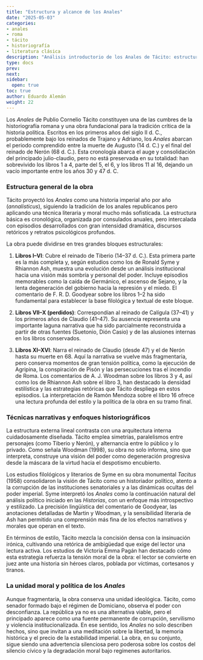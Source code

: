 ```yaml
---
title: "Estructura y alcance de los Anales"
date: "2025-05-03"
categories:
- anales
- roma
- tácito
- historiografía
- literatura clásica
description: "Análisis introductorio de los Anales de Tácito: estructura narrativa, técnica historiográfica y estudios fundamentales de Syme, Woodman, Ash y otros."
type: docs
prev: 
next: 
sidebar:
  open: true
toc: true
author: Eduardo Alemán
weight: 22
---
```


Los *Anales* de Publio Cornelio Tácito constituyen una de las cumbres de la historiografía romana y una obra fundacional para la tradición crítica de la historia política. Escritos en los primeros años del siglo II d. C., probablemente bajo los reinados de Trajano y Adriano, los *Anales* abarcan el periodo comprendido entre la muerte de Augusto (14 d. C.) y el final del reinado de Nerón (68 d. C.). Esta cronología abarca el auge y consolidación del principado julio-claudio, pero no está preservada en su totalidad: han sobrevivido los libros 1 a 4, parte del 5, el 6, y los libros 11 al 16, dejando un vacío importante entre los años 30 y 47 d. C.

### Estructura general de la obra

Tácito proyectó los *Anales* como una historia imperial año por año (*annalisticus*), siguiendo la tradición de los anales republicanos pero aplicando una técnica literaria y moral mucho más sofisticada. La estructura básica es cronológica, organizada por consulados anuales, pero intercalada con episodios desarrollados con gran intensidad dramática, discursos retóricos y retratos psicológicos profundos.

La obra puede dividirse en tres grandes bloques estructurales:

1. **Libros I–VI**: Cubre el reinado de Tiberio (14–37 d. C.). Esta primera parte es la más completa y, según estudios como los de Ronald Syme y Rhiannon Ash, muestra una evolución desde un análisis institucional hacia una visión más sombría y personal del poder. Incluye episodios memorables como la caída de Germánico, el ascenso de Sejano, y la lenta degeneración del gobierno hacia la represión y el miedo. El comentario de F. R. D. Goodyear sobre los libros 1–2 ha sido fundamental para establecer la base filológica y textual de este bloque.

2. **Libros VII–X (perdidos)**: Correspondían al reinado de Calígula (37–41) y los primeros años de Claudio (41–47). Su ausencia representa una importante laguna narrativa que ha sido parcialmente reconstruida a partir de otras fuentes (Suetonio, Dión Casio) y de las alusiones internas en los libros conservados.

3. **Libros XI–XVI**: Narra el reinado de Claudio (desde 47) y el de Nerón hasta su muerte en 68. Aquí la narrativa se vuelve más fragmentaria, pero conserva momentos de gran tensión política, como la ejecución de Agripina, la conspiración de Pisón y las persecuciones tras el incendio de Roma. Los comentarios de A. J. Woodman sobre los libros 3 y 4, así como los de Rhiannon Ash sobre el libro 3, han destacado la densidad estilística y las estrategias retóricas que Tácito despliega en estos episodios. La interpretación de Ramón Mendoza sobre el libro 16 ofrece una lectura profunda del estilo y la política de la obra en su tramo final.

### Técnicas narrativas y enfoques historiográficos

La estructura externa lineal contrasta con una arquitectura interna cuidadosamente diseñada. Tácito emplea simetrías, paralelismos entre personajes (como Tiberio y Nerón), y alternancia entre lo público y lo privado. Como señala Woodman (1998), su obra no solo informa, sino que interpreta, construye una visión del poder como degeneración progresiva desde la máscara de la virtud hacia el despotismo encubierto.

Los estudios filológicos y literarios de Syme en su obra monumental *Tacitus* (1958) consolidaron la visión de Tácito como un historiador político, atento a la corrupción de las instituciones senatoriales y a las dinámicas ocultas del poder imperial. Syme interpretó los *Anales* como la continuación natural del análisis político iniciado en las *Historias*, con un enfoque más introspectivo y estilizado. La precisión lingüística del comentario de Goodyear, las anotaciones detalladas de Martin y Woodman, y la sensibilidad literaria de Ash han permitido una comprensión más fina de los efectos narrativos y morales que operan en el texto.

En términos de estilo, Tácito mezcla la concisión densa con la insinuación irónica, cultivando una retórica de ambigüedad que exige del lector una lectura activa. Los estudios de Victoria Emma Pagán han destacado cómo esta estrategia refuerza la tensión moral de la obra: el lector se convierte en juez ante una historia sin héroes claros, poblada por víctimas, cortesanos y tiranos.

### La unidad moral y política de los *Anales*

Aunque fragmentaria, la obra conserva una unidad ideológica. Tácito, como senador formado bajo el régimen de Domiciano, observa el poder con desconfianza. La república ya no es una alternativa viable, pero el principado aparece como una fuente permanente de corrupción, servilismo y violencia institucionalizada. En ese sentido, los *Anales* no solo describen hechos, sino que invitan a una meditación sobre la libertad, la memoria histórica y el precio de la estabilidad imperial. La obra, en su conjunto, sigue siendo una advertencia silenciosa pero poderosa sobre los costos del silencio cívico y la degradación moral bajo regímenes autoritarios.
